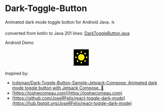 # Dark-Toggle-Button

Animated dark mode toggle button for Android Java. ☕

converted from kotlin to Java 201 lines: [DarkToggleButton.java](app/src/main/java/com/knziha/plugin101/DarkToggleButton.java)

Android Demo

<p align="center"><img src="screenshot.gif" width="10%" /> </p>

Inspired by:

-	[lcdsmao/Dark-Toggle-Button-Sample-Jetpack-Compose: Animated dark mode toggle button with Jetpack Compose. 🚀](https://github.com/lcdsmao/Dark-Toggle-Button-Sample-Jetpack-Compose)
-   [https://joshwcomeau.com](https://joshwcomeau.com)
-   [https://github.com/JoseRFelix/react-toggle-dark-mode](https://hub.fastgit.org/JoseRFelix/react-toggle-dark-mode)
